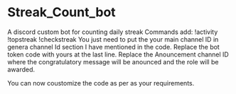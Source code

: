 # Streak_Count_bot
A discord custom bot for counting daily streak 
Commands add:
    !activity
    !topstreak
    !checkstreak
You just need to put the your main channel ID in genera channel Id section I have mentioned in the code.
Replace the bot token code with yours at the last line.
Replace the Anouncement channel ID where the congratulatory message will be anounced and the role will be awarded.

You can now coustomize the code as per as your requirements.

